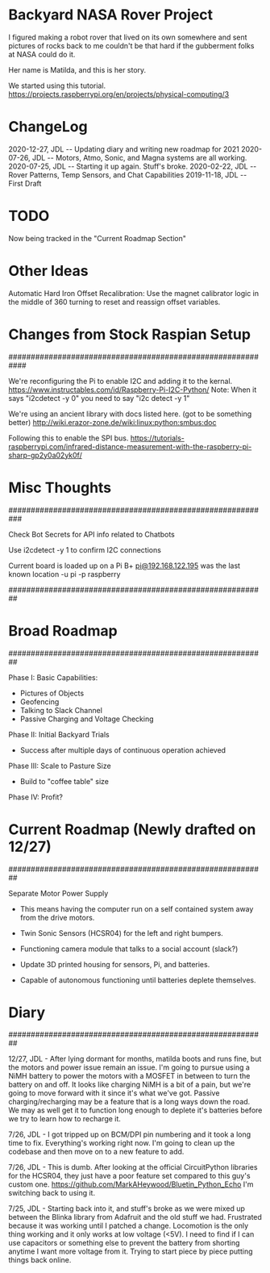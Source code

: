 # Backyard NASA Rover Project
I figured making a robot rover that lived on its own somewhere and sent pictures of
rocks back to me couldn't be that hard if the gubberment folks at NASA could do it.

Her name is Matilda, and this is her story.

We started using this tutorial.
https://projects.raspberrypi.org/en/projects/physical-computing/3

# ChangeLog
2020-12-27, JDL -- Updating diary and writing new roadmap for 2021
2020-07-26, JDL -- Motors, Atmo, Sonic, and Magna systems are all working.
2020-07-25, JDL -- Starting it up again.  Stuff's broke.
2020-02-22, JDL -- Rover Patterns, Temp Sensors, and Chat Capabilities
2019-11-18, JDL -- First Draft

# TODO
  Now being tracked in the "Current Roadmap Section"

# Other Ideas
Automatic Hard Iron Offset Recalibration: Use the magnet calibrator logic in the middle of
    360 turning to reset and reassign offset variables.


# Changes from Stock Raspian Setup
############################################################

We're reconfiguring the Pi to enable I2C and adding it to the kernal.
https://www.instructables.com/id/Raspberry-Pi-I2C-Python/
Note: When it says "i2cdetect -y 0" you need to say "i2c detect -y 1"

We're using an ancient library with docs listed here. (got to be something better)
http://wiki.erazor-zone.de/wiki:linux:python:smbus:doc

Following this to enable the SPI bus.
https://tutorials-raspberrypi.com/infrared-distance-measurement-with-the-raspberry-pi-sharp-gp2y0a02yk0f/

# Misc Thoughts
###########################################################

Check Bot Secrets for API info related to Chatbots

Use i2cdetect -y 1 to confirm I2C connections

Current board is loaded up on a Pi B+
pi@192.168.122.195 was the last known location
-u pi -p raspberry

##########################################################

# Broad Roadmap
##########################################################

Phase I: Basic Capabilities:
  - Pictures of Objects
  - Geofencing
  - Talking to Slack Channel  
  - Passive Charging and Voltage Checking

Phase II: Initial Backyard Trials
  - Success after multiple days of continuous operation achieved

Phase III: Scale to Pasture Size
  - Build to "coffee table" size

Phase IV: Profit?

# Current Roadmap (Newly drafted on 12/27)
##########################################################

Separate Motor Power Supply
  - This means having the computer run on a self contained system away from the
  drive motors.

  - Twin Sonic Sensors (HCSR04) for the left and right bumpers.

  - Functioning camera module that talks to a social account (slack?)

  - Update 3D printed housing for sensors, Pi, and batteries.

  - Capable of autonomous functioning until batteries deplete themselves.

# Diary
##########################################################

12/27, JDL - After lying dormant for months, matilda boots and runs fine, but the motors and power issue
  remain an issue.   I'm going to pursue using a NiMH battery to power the motors with a MOSFET in between
  to turn the battery on and off.  It looks like charging NiMH is a bit of a pain, but we're going to move
  forward with it since it's what we've got.   Passive charging/recharging may be a feature that is a long
  ways down the road.  We may as well get it to function long enough to deplete it's batteries before we try
  to learn how to recharge it.

7/26, JDL - I got tripped up on BCM/DPI pin numbering and it took a long time to fix.  Everything's working
  right now.  I'm going to clean up the codebase and then move on to a new feature to add.

7/26, JDL - This is dumb.  After looking at the official CircuitPython libraries for the HCSR04, they
  just have a poor feature set compared to this guy's custom one.  https://github.com/MarkAHeywood/Bluetin_Python_Echo
  I'm switching back to using it.

7/25, JDL - Starting back into it, and stuff's broke as we were mixed up between the Blinka library
  from Adafruit and the old stuff we had.  Frustrated because it was working until I patched a change.
  Locomotion is the only thing working and it only works at low voltage (<5V).  I need to find if I
  can use capacitors or something else to prevent the battery from shorting anytime I want more
  voltage from it.  Trying to start piece by piece putting things back online.
